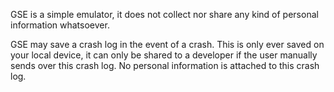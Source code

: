 GSE is a simple emulator, it does not collect nor share any kind of personal information whatsoever.

GSE may save a crash log in the event of a crash. This is only ever saved on your local device, it can only be shared to a developer if the user manually sends over this crash log. No personal information is attached to this crash log.
